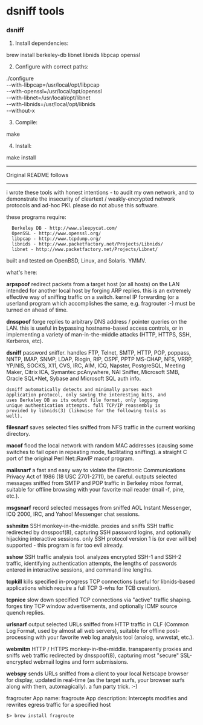 # dsniff tools

### dsniff

1. Install dependencies:

brew install berkeley-db libnet libnids libpcap openssl

2. Configure with correct paths:

./configure \
  --with-libpcap=/usr/local/opt/libpcap \
  --with-openssl=/usr/local/opt/openssl \
  --with-libnet=/usr/local/opt/libnet \
  --with-libnids=/usr/local/opt/libnids \
  --without-x

3. Compile:

make

4. Install:

make install

------------

Original README follows

------------

i wrote these tools with honest intentions - to audit my own network,
and to demonstrate the insecurity of cleartext / weakly-encrypted
network protocols and ad-hoc PKI. please do not abuse this software.

these programs require:

      Berkeley DB - http://www.sleepycat.com/
      OpenSSL - http://www.openssl.org/
      libpcap - http://www.tcpdump.org/
      libnids - http://www.packetfactory.net/Projects/Libnids/
      libnet - http://www.packetfactory.net/Projects/Libnet/

built and tested on OpenBSD, Linux, and Solaris. YMMV.

what's here:

**arpspoof**
	redirect packets from a target host (or all hosts) on the LAN
	intended for another local host by forging ARP replies. this
	is an extremely effective way of sniffing traffic on a switch.
	kernel IP forwarding (or a userland program which accomplishes
	the same, e.g. fragrouter :-) must be turned on ahead of time.

**dnsspoof**
	forge replies to arbitrary DNS address / pointer queries on
	the LAN. this is useful in bypassing hostname-based access
	controls, or in implementing a variety of man-in-the-middle
	attacks (HTTP, HTTPS, SSH, Kerberos, etc).

**dsniff**
	password sniffer. handles FTP, Telnet, SMTP, HTTP, POP,
	poppass, NNTP, IMAP, SNMP, LDAP, Rlogin, RIP, OSPF, PPTP
	MS-CHAP, NFS, VRRP, YP/NIS, SOCKS, X11, CVS, IRC, AIM, ICQ,
	Napster, PostgreSQL, Meeting Maker, Citrix ICA, Symantec
	pcAnywhere, NAI Sniffer, Microsoft SMB, Oracle SQL*Net, Sybase
	and Microsoft SQL auth info.

	dsniff automatically detects and minimally parses each
	application protocol, only saving the interesting bits, and
	uses Berkeley DB as its output file format, only logging
	unique authentication attempts. full TCP/IP reassembly is
	provided by libnids(3) (likewise for the following tools as
	well).

**filesnarf**
	saves selected files sniffed from NFS traffic in the current
	working directory.

**macof**
	flood the local network with random MAC addresses (causing
	some switches to fail open in repeating mode, facilitating
	sniffing). a straight C port of the original Perl Net::RawIP
	macof program.

**mailsnarf**
	a fast and easy way to violate the Electronic Communications
	Privacy Act of 1986 (18 USC 2701-2711), be careful. outputs
	selected messages sniffed from SMTP and POP traffic in Berkeley
	mbox format, suitable for offline browsing with your favorite
	mail reader (mail -f, pine, etc.).

**msgsnarf**
	record selected messages from sniffed AOL Instant Messenger,
	ICQ 2000, IRC, and Yahoo! Messenger chat sessions.

**sshmitm**
	SSH monkey-in-the-middle. proxies and sniffs SSH traffic
	redirected by dnsspoof(8), capturing SSH password logins, and
	optionally hijacking interactive sessions. only SSH protocol
	version 1 is (or ever will be) supported - this program is far
	too evil already.

**sshow**
	SSH traffic analysis tool. analyzes encrypted SSH-1 and SSH-2
	traffic, identifying authentication attempts, the lengths of
	passwords entered in interactive sessions, and command line
	lengths.

**tcpkill**
	kills specified in-progress TCP connections (useful for
	libnids-based applications which require a full TCP 3-whs for
	TCB creation).

**tcpnice**
	slow down specified TCP connections via "active" traffic
	shaping. forges tiny TCP window advertisements, and optionally
	ICMP source quench replies.

**urlsnarf**
	output selected URLs sniffed from HTTP traffic in CLF
	(Common Log Format, used by almost all web servers), suitable
	for offline post-processing with your favorite web log
	analysis tool (analog, wwwstat, etc.).

**webmitm**
	HTTP / HTTPS monkey-in-the-middle. transparently proxies and
	sniffs web traffic redirected by dnsspoof(8), capturing most
	"secure" SSL-encrypted webmail logins and form submissions.

**webspy**
	sends URLs sniffed from a client to your local Netscape
	browser for display, updated in real-time (as the target
	surfs, your browser surfs along with them, automagically).
	a fun party trick. :-)


fragrouter
App name: fragroute
App description: Intercepts modifies and rewrites egress traffic for a specified host

```
$> brew install fragroute
```